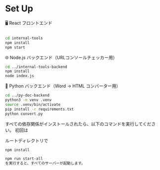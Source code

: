 # Set Up

🖥️ React フロントエンド

```bash

cd internal-tools
npm install
npm start
```

🌐 Node.js バックエンド（URLコンソールチェッカー用）

```bash
cd ../internal-tools-backend
npm install
node index.js
```


🐍 Python バックエンド（Word → HTML コンバーター用）

```bash
cd ../py-doc-backend
python3 -m venv .venv
source .venv/bin/activate
pip install -r requirements.txt
python convert.py
```

すべての依存関係がインストールされたら、以下のコマンドを実行してください。
初回は

ルートディレクトリで
```bash
npm install
```

```bash
npm run start-all
を実行すると、すべてのサーバーが起動します。
```
